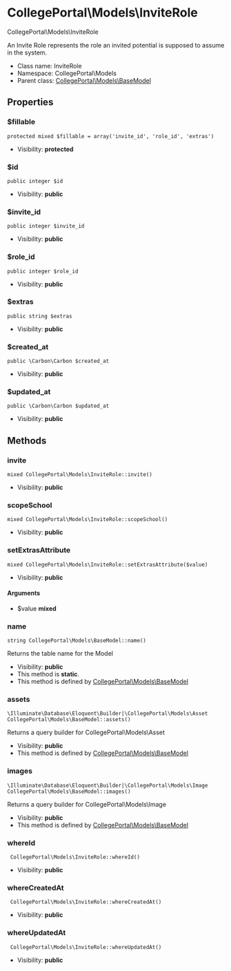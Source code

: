 CollegePortal\Models\InviteRole
===============

CollegePortal\Models\InviteRole

An Invite Role represents the role an invited potential is supposed to assume in the system.


* Class name: InviteRole
* Namespace: CollegePortal\Models
* Parent class: [CollegePortal\Models\BaseModel](CollegePortal-Models-BaseModel.md)





Properties
----------


### $fillable

    protected mixed $fillable = array('invite_id', 'role_id', 'extras')





* Visibility: **protected**


### $id

    public integer $id





* Visibility: **public**


### $invite_id

    public integer $invite_id





* Visibility: **public**


### $role_id

    public integer $role_id





* Visibility: **public**


### $extras

    public string $extras





* Visibility: **public**


### $created_at

    public \Carbon\Carbon $created_at





* Visibility: **public**


### $updated_at

    public \Carbon\Carbon $updated_at





* Visibility: **public**


Methods
-------


### invite

    mixed CollegePortal\Models\InviteRole::invite()





* Visibility: **public**




### scopeSchool

    mixed CollegePortal\Models\InviteRole::scopeSchool()





* Visibility: **public**




### setExtrasAttribute

    mixed CollegePortal\Models\InviteRole::setExtrasAttribute($value)





* Visibility: **public**


#### Arguments
* $value **mixed**



### name

    string CollegePortal\Models\BaseModel::name()

Returns the table name for the Model



* Visibility: **public**
* This method is **static**.
* This method is defined by [CollegePortal\Models\BaseModel](CollegePortal-Models-BaseModel.md)




### assets

    \Illuminate\Database\Eloquent\Builder|\CollegePortal\Models\Asset CollegePortal\Models\BaseModel::assets()

Returns a query builder for CollegePortal\Models\Asset



* Visibility: **public**
* This method is defined by [CollegePortal\Models\BaseModel](CollegePortal-Models-BaseModel.md)




### images

    \Illuminate\Database\Eloquent\Builder|\CollegePortal\Models\Image CollegePortal\Models\BaseModel::images()

Returns a query builder for CollegePortal\Models\Image



* Visibility: **public**
* This method is defined by [CollegePortal\Models\BaseModel](CollegePortal-Models-BaseModel.md)




### whereId

     CollegePortal\Models\InviteRole::whereId()





* Visibility: **public**




### whereCreatedAt

     CollegePortal\Models\InviteRole::whereCreatedAt()





* Visibility: **public**




### whereUpdatedAt

     CollegePortal\Models\InviteRole::whereUpdatedAt()





* Visibility: **public**



